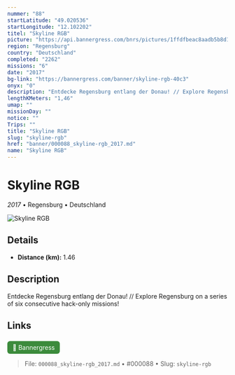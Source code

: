 ```yaml
---
nummer: "88"
startLatitude: "49.020536"
startLongitude: "12.102202"
titel: "Skyline RGB"
picture: "https://api.bannergress.com/bnrs/pictures/1ffdfbeac8aadb5b8d14e6368768a33c"
region: "Regensburg"
country: "Deutschland"
completed: "2262"
missions: "6"
date: "2017"
bg-link: "https://bannergress.com/banner/skyline-rgb-40c3"
onyx: "0"
description: "Entdecke Regensburg entlang der Donau! // Explore Regensburg on a series of six consecutive hack-only missions!"
lengthKMeters: "1,46"
umap: ""
missionDay: ""
notice: ""
Trips: ""
title: "Skyline RGB"
slug: "skyline-rgb"
href: "banner/000088_skyline-rgb_2017.md"
name: "Skyline RGB"
---
```

# Skyline RGB

*2017* • Regensburg • Deutschland

![Skyline RGB](https://api.bannergress.com/bnrs/pictures/1ffdfbeac8aadb5b8d14e6368768a33c)



## Details
- **Distance (km):** 1.46






## Description
Entdecke Regensburg entlang der Donau! // Explore Regensburg on a series of six consecutive hack-only missions!



## Links
<a href="https://bannergress.com/banner/skyline-rgb-40c3" style="display:inline-block;margin:6px 8px 0 0;padding:6px 12px;background:#3c8b3c;color:#fff;text-decoration:none;border-radius:6px;">🔗 Bannergress</a>




> File: `000088_skyline-rgb_2017.md` • #000088 • Slug: `skyline-rgb`
